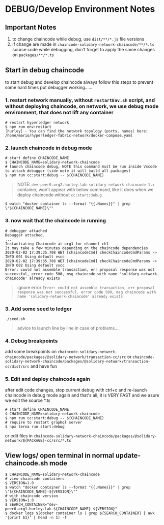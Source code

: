 # DEBUG/Develop Environment Notes

## Important Notes

1. to change chaincode while debug, use `dist/**/*.js` file versions
2. if change are made in `chaincode-solidary-network-chaincode/**/*.ts` source code while debugging, don't forget to apply the same changes on `packages/**/*.ts`

## Start in debug chaincode

to start debug and develop chaincode always follow this steps to prevent some hard times put debugger working......

### 1. restart network manually, without `restartEnv.sh` script, and without deploying chaincode, on network, we use debug mode environment, that does not lift any container

```shell
# restart hyperledger network
$ npm run env:restart
[hurley] - You can find the network topology (ports, names) here: /home/mario/hyperledger-fabric-network/docker-compose.yaml
```

### 2. launch chaincode in debug mode

```shell
# start define CHAINCODE_NAME
$ CHAINCODE_NAME=solidary-network-chaincode
# launch chaincode debug, NOTE this command must be run inside Vscode to attach debugger (side note it will build all packages)
$ npm run cc:start:debug -- ${CHAINCODE_NAME}
```

> NOTE: `dev-peer0.org2.hurley.lab-solidary-network-chaincode-1.x` container, won't appear with below command, like it does when we deploy chaincode without `cc:start:debug`

```shell
$ watch "docker container ls --format "{{.Names}}" | grep \"${CHAINCODE_NAME}\""
```

### 3. now wait that the chaincode in running

```shell
# debugger attached
Debugger attached.
...
Instantiating Chaincode at org1 for channel ch1
It may take a few minutes depending on the chaincode dependencies
2020-02-02 17:39:35.708 WET [chaincodeCmd] checkChaincodeCmdParams -> INFO 001 Using default escc
2020-02-02 17:39:35.708 WET [chaincodeCmd] checkChaincodeCmdParams -> INFO 002 Using default vscc
Error: could not assemble transaction, err proposal response was not successful, error code 500, msg chaincode with name 'solidary-network-chaincode' already exists
```

> ignore error `Error: could not assemble transaction, err proposal response was not successful, error code 500, msg chaincode with name 'solidary-network-chaincode' already exists`

### 3. Add some seed to ledger

```shell
./seed.sh
```

> advice to launch line by line in case of problems....

### 4. Debug breakpoints

add some breakpoints on `chaincode-solidary-network-chaincode/packages/@solidary-network/transaction-cc/src` or `chaincode-solidary-network-chaincode/packages/@solidary-network/transaction-cc/dist/src` and have fun

### 5. Edit and deploy chaincode again

after edit code changes, stop current debug with ctrl+c and re-launch chaincode in debug mode again and that's all, it is VERY FAST and we asure we edit the source *.ts

```shell
# start define CHAINCODE_NAME
$ CHAINCODE_NAME=solidary-network-chaincode
$ npm run cc:start:debug -- ${CHAINCODE_NAME}
# require to restart graphql server
$ npx lerna run start:debug
```

or edit files in `chaincode-solidary-network-chaincode/packages/@solidary-network/${PACKAGE}-cc/src/*.ts`

## View logs/ open terminal in normal update-chaincode.sh mode

```shell
$ CHAINCODE_NAME=solidary-network-chaincode
# view chaincode containers
$ VERSION=1.0
$ watch "docker container ls --format "{{.Names}}" | grep \"${CHAINCODE_NAME}-${VERSION}\""
# with chaincode version
$ VERSION=1.0
$ SEARCH_CONTAINER="dev-peer0.org1.hurley.lab-${CHAINCODE_NAME}-${VERSION}"
$ docker logs $(docker container ls | grep ${SEARCH_CONTAINER} | awk '{print $1}' | head -n 1) -f
```
